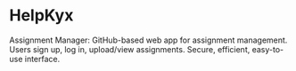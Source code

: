 # HelpKyx
Assignment Manager: GitHub-based web app for assignment management. Users sign up, log in, upload/view assignments. Secure, efficient, easy-to-use interface.
